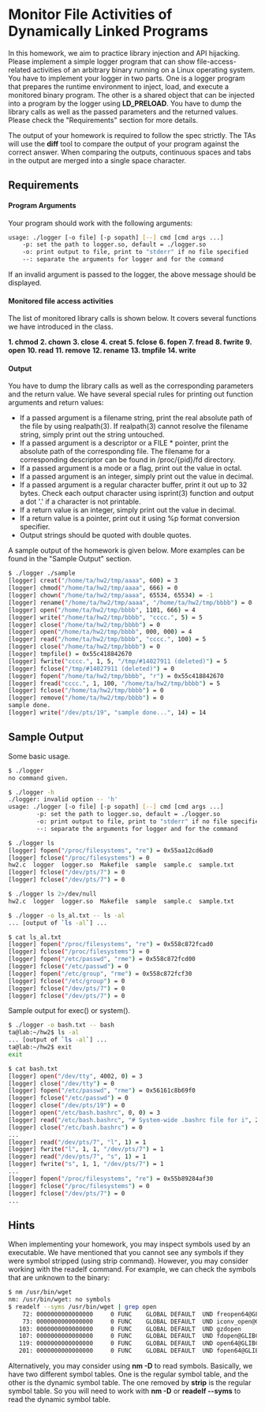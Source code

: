 # Monitor File Activities of Dynamically Linked Programs

In this homework, we aim to practice library injection and API hijacking. Please implement a simple logger program that can show file-access-related activities of an arbitrary binary running on a Linux operating system. You have to implement your logger in two parts. One is a logger program that prepares the runtime environment to inject, load, and execute a monitored binary program. The other is a shared object that can be injected into a program by the logger using **LD_PRELOAD**. You have to dump the library calls as well as the passed parameters and the returned values. Please check the "Requirements" section for more details.  

The output of your homework is required to follow the spec strictly. The TAs will use the **diff** tool to compare the output of your program against the correct answer. When comparing the outputs, continuous spaces and tabs in the output are merged into a single space character.

## Requirements

#### Program Arguments
Your program should work with the following arguments:
```bash
usage: ./logger [-o file] [-p sopath] [--] cmd [cmd args ...]
    -p: set the path to logger.so, default = ./logger.so
    -o: print output to file, print to "stderr" if no file specified
    --: separate the arguments for logger and for the command
```
If an invalid argument is passed to the logger, the above message should be displayed.

#### Monitored file access activities

The list of monitored library calls is shown below. It covers several functions we have introduced in the class.  

**1. chmod** 
**2. chown** 
**3. close** 
**4. creat** 
**5. fclose** 
**6. fopen** 
**7. fread** 
**8. fwrite** 
**9. open** 
**10. read** 
**11. remove** 
**12. rename** 
**13. tmpfile** 
**14. write**

#### Output

You have to dump the library calls as well as the corresponding parameters and the return value. We have several special rules for printing out function arguments and return values:
- If a passed argument is a filename string, print the real absolute path of the file by using realpath(3). If realpath(3) cannot resolve the filename string, simply print out the string untouched.
- If a passed argument is a descriptor or a FILE * pointer, print the absolute path of the corresponding file. The filename for a corresponding descriptor can be found in /proc/{pid}/fd directory.
- If a passed argument is a mode or a flag, print out the value in octal.
- If a passed argument is an integer, simply print out the value in decimal.
- If a passed argument is a regular character buffer, print it out up to 32 bytes. Check each output character using isprint(3) function and output a dot '.' if a character is not printable.
- If a return value is an integer, simply print out the value in decimal.
- If a return value is a pointer, print out it using %p format conversion specifier.
- Output strings should be quoted with double quotes.

A sample output of the homework is given below. More examples can be found in the "Sample Output" section.
```bash
$ ./logger ./sample
[logger] creat("/home/ta/hw2/tmp/aaaa", 600) = 3
[logger] chmod("/home/ta/hw2/tmp/aaaa", 666) = 0
[logger] chown("/home/ta/hw2/tmp/aaaa", 65534, 65534) = -1
[logger] rename("/home/ta/hw2/tmp/aaaa", "/home/ta/hw2/tmp/bbbb") = 0
[logger] open("/home/ta/hw2/tmp/bbbb", 1101, 666) = 4
[logger] write("/home/ta/hw2/tmp/bbbb", "cccc.", 5) = 5
[logger] close("/home/ta/hw2/tmp/bbbb") = 0
[logger] open("/home/ta/hw2/tmp/bbbb", 000, 000) = 4
[logger] read("/home/ta/hw2/tmp/bbbb", "cccc.", 100) = 5
[logger] close("/home/ta/hw2/tmp/bbbb") = 0
[logger] tmpfile() = 0x55c418842670
[logger] fwrite("cccc.", 1, 5, "/tmp/#14027911 (deleted)") = 5
[logger] fclose("/tmp/#14027911 (deleted)") = 0
[logger] fopen("/home/ta/hw2/tmp/bbbb", "r") = 0x55c418842670
[logger] fread("cccc.", 1, 100, "/home/ta/hw2/tmp/bbbb") = 5
[logger] fclose("/home/ta/hw2/tmp/bbbb") = 0
[logger] remove("/home/ta/hw2/tmp/bbbb") = 0
sample done.
[logger] write("/dev/pts/19", "sample done...", 14) = 14
```

## Sample Output
Some basic usage.
```bash
$ ./logger
no command given.

$ ./logger -h                
./logger: invalid option -- 'h'
usage: ./logger [-o file] [-p sopath] [--] cmd [cmd args ...]
        -p: set the path to logger.so, default = ./logger.so
        -o: print output to file, print to "stderr" if no file specified
        --: separate the arguments for logger and for the command

$ ./logger ls                
[logger] fopen("/proc/filesystems", "re") = 0x55aa12cd6ad0
[logger] fclose("/proc/filesystems") = 0
hw2.c  logger  logger.so  Makefile  sample  sample.c  sample.txt
[logger] fclose("/dev/pts/7") = 0
[logger] fclose("/dev/pts/7") = 0

$ ./logger ls 2>/dev/null 
hw2.c  logger  logger.so  Makefile  sample  sample.c  sample.txt

$ ./logger -o ls_al.txt -- ls -al
... [output of `ls -al`] ...

$ cat ls_al.txt       
[logger] fopen("/proc/filesystems", "re") = 0x558c872fcad0
[logger] fclose("/proc/filesystems") = 0
[logger] fopen("/etc/passwd", "rme") = 0x558c872fcd00
[logger] fclose("/etc/passwd") = 0
[logger] fopen("/etc/group", "rme") = 0x558c872fcf30
[logger] fclose("/etc/group") = 0
[logger] fclose("/dev/pts/7") = 0
[logger] fclose("/dev/pts/7") = 0
```

Sample output for exec() or system().

```bash
$ ./logger -o bash.txt -- bash
ta@lab:~/hw2$ ls -al
... [output of `ls -al`] ...
ta@lab:~/hw2$ exit
exit

$ cat bash.txt
[logger] open("/dev/tty", 4002, 0) = 3
[logger] close("/dev/tty") = 0
[logger] fopen("/etc/passwd", "rme") = 0x56161c8b69f0
[logger] fclose("/etc/passwd") = 0
[logger] close("/dev/pts/19") = 0
[logger] open("/etc/bash.bashrc", 0, 0) = 3
[logger] read("/etc/bash.bashrc", "# System-wide .bashrc file for i", 2319) = 2319
[logger] close("/etc/bash.bashrc") = 0
...
[logger] read("/dev/pts/7", "l", 1) = 1
[logger] fwrite("l", 1, 1, "/dev/pts/7") = 1
[logger] read("/dev/pts/7", "s", 1) = 1
[logger] fwrite("s", 1, 1, "/dev/pts/7") = 1
...
[logger] fopen("/proc/filesystems", "re") = 0x55b89284af30
[logger] fclose("/proc/filesystems") = 0
[logger] fclose("/dev/pts/7") = 0
...
```

## Hints
When implementing your homework, you may inspect symbols used by an executable. We have mentioned that you cannot see any symbols if they were symbol stripped (using strip command). However, you may consider working with the readelf command. For example, we can check the symbols that are unknown to the binary:

```bash
$ nm /usr/bin/wget
nm: /usr/bin/wget: no symbols
$ readelf --syms /usr/bin/wget | grep open
    72: 0000000000000000     0 FUNC    GLOBAL DEFAULT  UND freopen64@GLIBC_2.2.5 (2)
    73: 0000000000000000     0 FUNC    GLOBAL DEFAULT  UND iconv_open@GLIBC_2.2.5 (2)
   103: 0000000000000000     0 FUNC    GLOBAL DEFAULT  UND gzdopen
   107: 0000000000000000     0 FUNC    GLOBAL DEFAULT  UND fdopen@GLIBC_2.2.5 (2)
   119: 0000000000000000     0 FUNC    GLOBAL DEFAULT  UND open64@GLIBC_2.2.5 (2)
   201: 0000000000000000     0 FUNC    GLOBAL DEFAULT  UND fopen64@GLIBC_2.2.5 (2)
```

Alternatively, you may consider using **nm -D** to read symbols. Basically, we have two different symbol tables. One is the regular symbol table, and the other is the dynamic symbol table. The one removed by **strip** is the regular symbol table. So you will need to work with **nm -D** or **readelf --syms** to read the dynamic symbol table.

